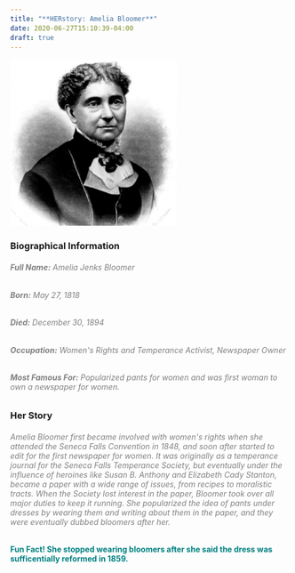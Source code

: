 ```yaml
---
title: "**HERstory: Amelia Bloomer**"
date: 2020-06-27T15:10:39-04:00
draft: true
---
```


![Image of Amelia Bloomer](Amelia.png)

### **Biographical Information**
###### <span style="color:grey">**Full Name:** Amelia Jenks Bloomer</span>
###### <span style="color:grey">**Born:** May 27, 1818</span>
###### <span style="color:grey"> **Died:** December 30, 1894</span>
###### <span style="color:grey"> **Occupation:** Women's Rights and Temperance Activist, Newspaper Owner </span>
###### <span style="color:grey"> **Most Famous For:** Popularized pants for women and was first woman to own a newspaper for women.</span>

### **Her Story**
###### <span style="color:grey">Amelia Bloomer first became involved with women's rights when she attended the Seneca Falls Convention in 1848, and soon after started to edit for the first newspaper for women. It was originally as a temperance journal for the Seneca Falls Temperance Society, but eventually under the influence of heroines like Susan B. Anthony and Elizabeth Cady Stanton, became a paper with a wide range of issues, from recipes to moralistic tracts. When the Society lost interest in the paper, Bloomer took over all major duties to keep it running. She popularized the idea of pants under dresses by wearing them and writing about them in the paper, and they were eventually dubbed bloomers after her.</span>

#### <span style="color:teal"> **Fun Fact!** She stopped wearing bloomers after she said the dress was sufficentially reformed in 1859.</span>
